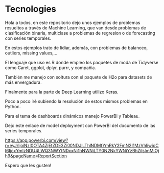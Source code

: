 ﻿# Tecnologies

Hola a todos, en este repositorio dejo unos ejemplos de problemas resueltos a través de Machine Learning, 
que van desde problemas de clasificación binaria, multiclase a problemas de regresion o de forecasting con series temporales.

En estos ejemplos trato de lidiar, además, con problemas de balanceo, outliers, missing values,...

El lenguaje que uso es R donde empleo los paquetes de moda de Tidyverse como Caret, ggplot, dplyr, purrr, y compañia. 

También me manejo con soltura con el paquete de H2o para datasets de más envergadura.

Finalmente para la parte de Deep Learning utilizo Keras. 

Poco a poco iré subiendo la resolución de estos mismos problemas en Python.

Para el tema de dashboards dinámicos manejo PowerBI y Tableau. 

Dejo este enlace de model deployment con PowerBI del documento de las series temporales. 

https://app.powerbi.com/view?r=eyJrIjoiNzI0OTA4ZjEtZDE3Zi00NDJlLThlNDMtYmRkY2FmN2I1MzVhIiwidCI6IjcxYmIzNDU4LWQ3NWYtNDcxNi1hNWNiLTY0N2NkYWNiYzBhZiIsImMiOjh9&pageName=ReportSection

Espero que les gusten!
